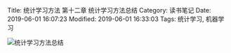 Title: 统计学习方法 第十二章 统计学习方法总结
Category: 读书笔记
Date: 2019-06-01 16:07:23
Modified: 2019-06-01 16:33:03
Tags: 统计学习, 机器学习

![统计学习方法总结]({filename}/images/statistical_learning_12.png)
